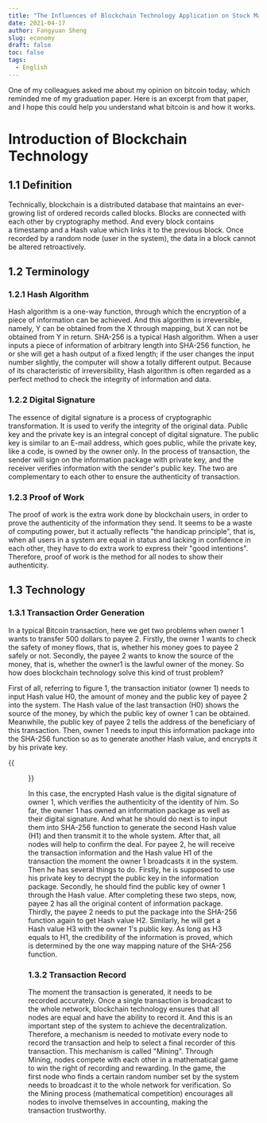 ```yaml
---
title: "The Influences of Blockchain Technology Application on Stock Market Operation System (1)"
date: 2021-04-17
author: Fangyuan Sheng
slug: economy
draft: false
toc: false
tags:
  - English
---
```


One of my colleagues asked me about my opinion on bitcoin today, which reminded me of my graduation paper. Here is an excerpt from that paper, and I hope this could help you understand what bitcoin is and how it works.

# Introduction of Blockchain Technology

   ## 1.1 Definition
  
Technically, blockchain is a distributed database that maintains an ever-growing list of ordered records called blocks. Blocks are connected with each other by cryptography method. And every block contains a timestamp and a Hash value which links it to the previous block. Once recorded by a random node (user in the system), the data in a block cannot be altered retroactively.
  
   ## 1.2 Terminology
  
   ### 1.2.1 Hash Algorithm
  
Hash algorithm is a one-way function, through which the encryption of a piece of information can be achieved. And this algorithm is irreversible, namely, Y can be obtained from the X through mapping, but X can not be obtained from Y in return. SHA-256 is a typical Hash algorithm. When a user inputs a piece of information of arbitrary length into SHA-256 function, he or she will get a hash output of a fixed length; if the user changes the input number slightly, the computer will show a totally different output. Because of its characteristic of irreversibility, Hash algorithm is often regarded as a perfect method to check the integrity of information and data.
  
  ### 1.2.2 Digital Signature 
The essence of digital signature is a process of cryptographic transformation. It is used to verify the integrity of the original data. Public key and the private key is an integral concept of digital signature. The public key is similar to an E-mail address, which goes public, while the private key, like a code, is owned by the owner only. In the process of transaction, the sender will sign on the information package with private key, and the receiver verifies information with the sender's public key. The two are complementary to each other to ensure the authenticity of transaction.
  
   ### 1.2.3 Proof of Work 
The proof of work is the extra work done by blockchain users, in order to prove the authenticity of the information they send. It seems to be a waste of computing power, but it actually reflects "the handicap principle", that is, when all users in a system are equal in status and lacking in confidence in each other, they have to do extra work to express their "good intentions". Therefore, proof of work is the method for all nodes to show their authenticity.

  ## 1.3 Technology
  
   ### 1.3.1 Transaction Order Generation
In a typical Bitcoin transaction, here we get two problems when owner 1 wants to transfer 500 dollars to payee 2. Firstly, the owner 1 wants to check the safety of money flows, that is, whether his money goes to payee 2 safely or not. Secondly, the payee 2 wants to know the source of the money, that is, whether the owner1 is the lawful owner of the money. So how does blockchain technology solve this kind of trust problem?
  
First of all, referring to figure 1, the transaction initiator (owner 1) needs to input Hash value H0, the amount of money and the public key of payee 2 into the system. The Hash value of the last transaction (H0) shows the source of the money, by which the public key of owner 1 can be obtained. Meanwhile, the public key of payee 2 tells the address of the beneficiary of this transaction. Then, owner 1 needs to input this information package into the SHA-256 function so as to generate another Hash value, and encrypts it by his private key. 
 
 {{<figure src="https://hellenshengfy.github.io/bitcoin1.png" title='Figure1'>}}

In this case, the encrypted Hash value is the digital signature of owner 1, which verifies the authenticity of the identity of him. So far, the owner 1 has owned an information package as well as their digital signature. And what he should do next is to input them into SHA-256 function to generate the second Hash value (H1) and then transmit it to the whole system. After that, all nodes will help to confirm the deal. For payee 2, he will receive the transaction information and the Hash value H1 of the transaction the moment the owner 1 broadcasts it in the system. Then he has several things to do. Firstly, he is supposed to use his private key to decrypt the public key in the information package. Secondly, he should find the public key of owner 1 through the Hash value. After completing these two steps, now, payee 2 has all the original content of information package. Thirdly, the payee 2 needs to put the package into the SHA-256 function again to get Hash value H2. Similarly, he will get a Hash value H3 with the owner 1's public key. As long as H3 equals to H1, the credibility of the information is proved, which is determined by the one way mapping nature of the SHA-256 function.                           
  
  ### 1.3.2 Transaction Record
  
The moment the transaction is generated, it needs to be recorded accurately. Once a single transaction is broadcast to the whole network, blockchain technology ensures that all nodes are equal and have the ability to record it. And this is an important step of the system to achieve the decentralization. Therefore, a mechanism is needed to motivate every node to record the transaction and help to select a final recorder of this transaction. This mechanism is called "Mining". Through Mining, nodes compete with each other in a mathematical game to win the right of recording and rewarding. In the game, the first node who finds a certain random number set by the system needs to broadcast it to the whole network for verification. So the Mining process (mathematical competition) encourages all nodes to involve themselves in accounting, making the transaction trustworthy.
